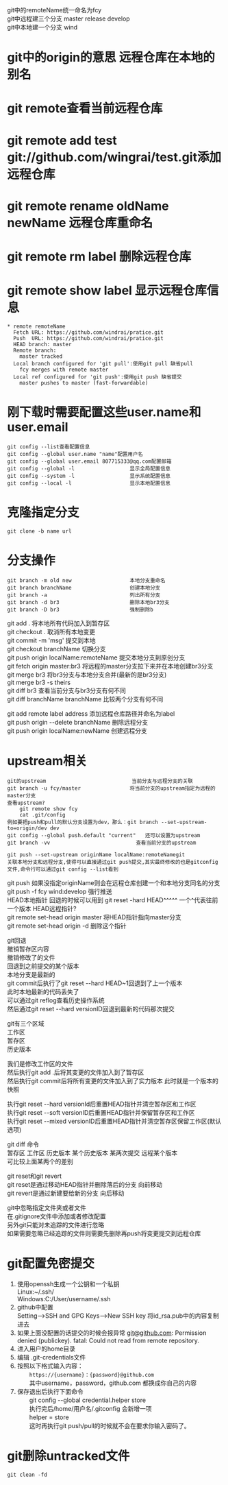 git中的remoteName统一命名为fcy  
git中远程建三个分支  master  release develop  
git中本地建一个分支  wind  

# git中的origin的意思      远程仓库在本地的别名  
# git remote查看当前远程仓库  
# git remote add test git://github.com/wingrai/test.git添加远程仓库  
# git remote rename oldName newName       远程仓库重命名  
# git remote rm label                     删除远程仓库  
# git remote show label  显示远程仓库信息
    * remote remoteName  
      Fetch URL: https://github.com/windrai/pratice.git  
      Push  URL: https://github.com/windrai/pratice.git  
      HEAD branch: master  
      Remote branch:  
        master tracked  
      Local branch configured for 'git pull':使用git pull 缺省pull  
        fcy merges with remote master  
      Local ref configured for 'git push':使用git push 缺省提交  
        master pushes to master (fast-forwardable)  
# 刚下载时需要配置这些user.name和user.email  
    git config --list查看配置信息  
    git config --global user.name "name"配置用户名  
    git config --global user.email 807715333@qq.com配置邮箱  
    git config --global -l                  显示全局配置信息  
    git config --system -l                  显示系统配置信息  
    git config --local -l                   显示本地配置信息  
# 克隆指定分支
    git clone -b name url       
# 分支操作            
    git branch -m old new                   本地分支重命名  
    git branch branchName                   创建本地分支  
    git branch -a                           列出所有分支  
    git branch -d br3						删除本地br3分支  
    git branch -D br3                       强制删除b  

git add .                               将本地所有代码加入到暂存区  
git checkout .                          取消所有本地变更  
git commit -m 'msg'                     提交到本地  
git checkout branchName                 切换分支  
git push origin localName:remoteName	提交本地分支到原创分支  
git fetch origin master:br3				将远程的master分支拉下来并在本地创建br3分支  
git merge br3							将br3分支与本地分支合并(最新的是br3分支)  
git merge br3 -s theirs  
git diff br3    						查看当前分支与br3分支有何不同  
git diff branchName branchName          比较两个分支有何不同  

git add remote label address            添加远程仓库路径并命名为label  
git push origin --delete branchName     删除远程分支  
git push origin localName:newName       创建远程分支  
# upstream相关
    git的upstream                            当前分支与远程分支的关联  
    git branch -u fcy/master                将当前分支的upstream指定为远程的master分支  
    查看upstream?  
        git remote show fcy  
        cat .git/config  
    例如要把push和pull的默认分支设置为dev，那么：git branch --set-upstream-to=origin/dev dev  
    git config --global push.default "current"   还可以设置为upstream  
    git branch -vv                            查看当前分支的upstream  
      
    git push --set-upstream originName localName:remoteNamegit  
    关联本地分支和远程分支,使得可以直接通过git push提交,其实最终修改的也是gitconfig文件,命令行可以通过git config --list看到
git push                                如果没指定originName则会在远程仓库创建一个和本地分支同名的分支  
git push -f fcy wind:develop            强行推送  
HEAD本地指针
    回退的时候可以用到
    git reset -hard HEAD^^^^^
    一个^代表往前一个版本
HEAD远程指针?  
git remote set-head origin master        将HEAD指针指向master分支  
git remote set-head origin -d            删除这个指针  

git回退  
    撤销暂存区内容  
    撤销修改了的文件  
    回退到之前提交的某个版本  
本地分支是最新的  
git commit后执行了git reset --hard HEAD~1回退到了上一个版本  
此时本地最新的代码丢失了  
可以通过git reflog查看历史操作系统  
然后通过git reset --hard versionID回退到最新的代码那次提交  
  
git有三个区域  
工作区  
暂存区  
历史版本  

我们是修改工作区的文件  
然后执行git add .后将其变更的文件加入到了暂存区  
然后执行git commit后将所有变更的文件加入到了实力版本  此时就是一个版本的快照  
  
执行git reset --hard versionId后重置HEAD指针并清空暂存区和工作区  
执行git reset --soft versionID后重置HEAD指针并保留暂存区和工作区  
执行git reset --mixed versionID后重置HEAD指针并清空暂存区保留工作区(默认选项)  

git diff 命令  
暂存区     工作区     历史版本    某个历史版本      某两次提交   远程某个版本  
可比较上面某两个的差别  
  
git reset和git revert  
git reset是通过移动HEAD指针并删除落后的分支 向前移动  
git revert是通过新建要给新的分支           向后移动  

git中忽略指定文件夹或者文件  
在.gitignore文件中添加或者修改配置  
另外git只能对未追踪的文件进行忽略  
如果需要忽略已经追踪的文件则需要先删除再push将变更提交到远程仓库  


# git配置免密提交
1. 使用openssh生成一个公钥和一个私钥  
    Linux:~/.ssh/  
    Windows:C:/User/username/.ssh
2. github中配置  
    Setting-->SSH and GPG Keys-->New SSH key
    将id_rsa.pub中的内容复制进去
3. 如果上面没配置的话提交的时候会报异常
    git@github.com: Permission denied (publickey).
    fatal: Could not read from remote repository.
4. 进入用户的home目录
2. 编辑 .git-credentials文件 
3. 按照以下格式输入内容：   
　　```https://{username}：{password}@github.com  ```  
　　其中username，password，github.com 都换成你自己的内容  
4. 保存退出后执行下面命令  
　　git config --global credential.helper store  
　　执行完后/home/用户名/.gitconfig 会新增一项  
　　helper = store  
　　这时再执行git push/pull的时候就不会在要求你输入密码了。    
# git删除untracked文件
    git clean -fd